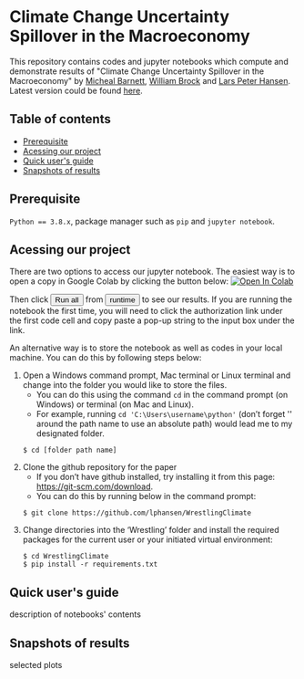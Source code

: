 # Climate Change Uncertainty Spillover in the Macroeconomy
This repository contains codes and jupyter notebooks which compute and demonstrate results of "Climate Change Uncertainty Spillover in the Macroeconomy" by [Micheal Barnett][id1], [William Brock][id2] and [Lars Peter Hansen][id3]. Latest version could be found [here][id4].

[id1]: to
[id2]: https://economics.missouri.edu/people/brock
[id3]: https://larspeterhansen.org/
[id4]: https://larspeterhansen.org/research/papers/

## Table of contents
- [Prerequisite](#prerequisite)
- [Acessing our project](#acessing)
- [Quick user's guide](#quick-guide)
- [Snapshots of results](#snapshot)

## <a name="prerequisite"></a>Prerequisite
`Python == 3.8.x`, package manager such as `pip` and `jupyter notebook`. 

## <a name="acessing"></a>Acessing our project
There are two options to access our jupyter notebook. The easiest way is to open a copy in Google Colab by clicking the button below:
[![Open In Colab](https://colab.research.google.com/assets/colab-badge.svg)](https://colab.research.google.com/github/lphansen/Beliefs/blob/master/Belief_Notebook.ipynb)

Then click <button type = "button" name="runall">Run all</button> from <button type="runtime" name="runtime">runtime</button> to see our results. If you are running the notebook the first time, you will need to click the authorization link under the first code cell and copy paste a pop-up string to the input box under the link.

An alternative way is to store the notebook as well as codes in your local machine. You can do this by following steps below:
1.  Open a Windows command prompt, Mac terminal or Linux terminal and change into the folder you would like to store the files.
 	-  You can do this using the command ``cd`` in the command prompt (on Windows) or terminal (on Mac and Linux).
	 - For example, running `cd 'C:\Users\username\python'` (don’t forget '' around the path name to use an absolute path) would lead me to my designated folder.
    ```
    $ cd [folder path name]
    ```
2.  Clone the github repository for the paper
    - If you don’t have github installed, try installing it from this page: https://git-scm.com/download.
    - You can do this by running below in the command prompt:
    ```
    $ git clone https://github.com/lphansen/WrestlingClimate
    ```
3.	Change directories into the ‘Wrestling’ folder and install the required packages for the current user or your initiated virtual environment:
    ```
    $ cd WrestlingClimate
    $ pip install -r requirements.txt
    ```
## <a name="quick-guide"></a>Quick user's guide
description of notebooks' contents

## <a name="snapshot"></a> Snapshots of results
selected plots

